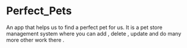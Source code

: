 # Perfect_Pets
An app that helps us to find a perfect pet for us.
It is a pet store management system where you can add , delete , update and do many more other work there .

